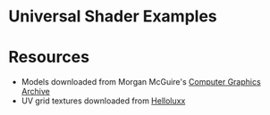 # Universal Shader Examples

# Resources
* Models downloaded from Morgan McGuire's [Computer Graphics Archive](https://casual-effects.com/data)
* UV grid textures downloaded from [Helloluxx](https://helloluxx.com/tutorials/cinema4d-2/cinema4d-materials/uv-grids/)
